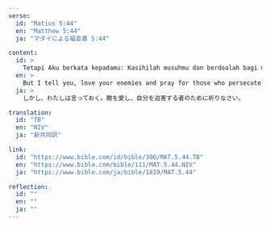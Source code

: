 ```yaml
---
verse:
  id: "Matius 5:44"
  en: "Matthew 5:44"
  ja: "マタイによる福音書 5:44"

content:
  id: >
    Tetapi Aku berkata kepadamu: Kasihilah musuhmu dan berdoalah bagi mereka yang menganiaya kamu.
  en: >
    But I tell you, love your enemies and pray for those who persecute you
  ja: >
    しかし、わたしは言っておく。敵を愛し、自分を迫害する者のために祈りなさい。

translation:
  id: "TB"
  en: "NIV"
  ja: "新共同訳"

link:
  id: "https://www.bible.com/id/bible/306/MAT.5.44.TB"
  en: "https://www.bible.com/bible/111/MAT.5.44.NIV"
  ja: "https://www.bible.com/ja/bible/1819/MAT.5.44"

reflection:
  id: ""
  en: ""
  ja: ""
---
```

